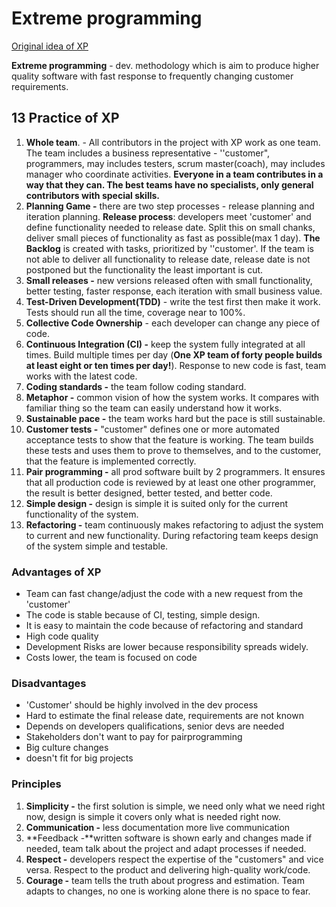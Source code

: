 # Extreme programming

[Original idea of XP](http://www.extremeprogramming.org/start.html)

**Extreme programming** - dev. methodology which is aim to produce higher quality software with fast response to frequently changing customer requirements.

## 13 Practice of XP

1. **Whole team**. - All contributors in the project with XP work as one team. The team includes a business representative - ''customer", programmers, may includes testers, scrum master\(coach\), may includes manager who coordinate activities. **Everyone in a team contributes in a way that they can. The best teams have no specialists, only general contributors with special skills.**
2. **Planning Game -** there are two step processes - release planning and iteration planning. **Release process**: developers meet 'customer' and define functionality needed to release date. Split this on small chanks, deliver small pieces of functionality as fast as possible\(max 1 day\). **The Backlog** is created with tasks, prioritized by ''customer'. If the team is not able to deliver all functionality to release date, release date is not postponed but the functionality the least important is cut.
3. **Small releases -** new versions released often with small functionality, better testing, faster response, each iteration with small business value.
4. **Test-Driven Development\(TDD\)** -  write the test first then make it work. Tests should run all the time, coverage near to 100%.
5. **Collective Code Ownership** - each developer can change any piece of code.
6. **Continuous Integration \(CI\) -** keep the system fully integrated at all times. Build multiple times per day \(**One XP team of forty people builds at least eight or ten times per day!**\). Response to new code is fast, team works with the latest code.
7. **Coding standards -** the team follow coding standard.
8. **Metaphor -** common vision of how the system works. It compares with familiar thing so the team can easily understand how it works.
9. **Sustainable pace -** the team works hard but the pace is still sustainable. 
10. **Customer tests -** "customer" defines one or more automated acceptance tests to show that the feature is working. The team builds these tests and uses them to prove to themselves, and to the customer, that the feature is implemented correctly.
11. **Pair programming -** all prod software built by 2 programmers. It ensures that all production code is reviewed by at least one other programmer, the result is better designed, better tested, and better code.
12. **Simple design -** design is simple it is suited only for the current functionality of the system.
13. **Refactoring -** team continuously makes refactoring to adjust the system to current and new functionality. During refactoring team keeps design of the system simple and testable. 

### Advantages of XP

* Team can fast change/adjust the code with a new request from the 'customer'
* The code is stable because of CI, testing, simple design.
* It is easy to maintain the code because of refactoring and standard
* High code quality 
* Development Risks are lower because responsibility spreads widely.
* Costs lower, the  team is focused on code

### Disadvantages

* 'Customer' should be highly involved in the dev process 
* Hard to estimate the final release date, requirements are not known
* Depends on developers qualifications, senior devs are needed
* Stakeholders don't want to pay for pairprogramming
* Big culture changes
* doesn't fit for big projects

### Principles

1. **Simplicity -** the first solution is simple, we need only what we need right now, design is simple it covers only what is needed right now.
2. **Communication -** less documentation more live communication
3. **Feedback -**written software is shown early and changes made if needed, team talk about the project and adapt processes if needed. 
4. **Respect -** developers respect the expertise of the "customers" and vice versa. Respect to the product and delivering high-quality work/code.
5. **Courage -** team tells the truth about progress and estimation. Team adapts to changes, no one is working alone there is no space to fear.



